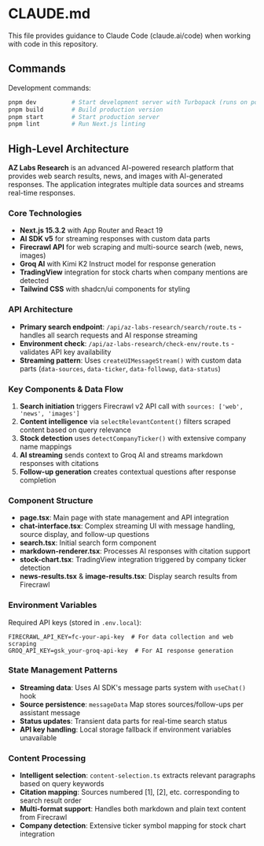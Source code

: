 # CLAUDE.md

This file provides guidance to Claude Code (claude.ai/code) when working with code in this repository.

## Commands

Development commands:
```bash
pnpm dev          # Start development server with Turbopack (runs on port 3000)
pnpm build        # Build production version
pnpm start        # Start production server
pnpm lint         # Run Next.js linting
```

## High-Level Architecture

**AZ Labs Research** is an advanced AI-powered research platform that provides web search results, news, and images with AI-generated responses. The application integrates multiple data sources and streams real-time responses.

### Core Technologies
- **Next.js 15.3.2** with App Router and React 19
- **AI SDK v5** for streaming responses with custom data parts
- **Firecrawl API** for web scraping and multi-source search (web, news, images)  
- **Groq AI** with Kimi K2 Instruct model for response generation
- **TradingView** integration for stock charts when company mentions are detected
- **Tailwind CSS** with shadcn/ui components for styling

### API Architecture
- **Primary search endpoint**: `/api/az-labs-research/search/route.ts` - handles all search requests and AI response streaming
- **Environment check**: `/api/az-labs-research/check-env/route.ts` - validates API key availability
- **Streaming pattern**: Uses `createUIMessageStream()` with custom data parts (`data-sources`, `data-ticker`, `data-followup`, `data-status`)

### Key Components & Data Flow
1. **Search initiation** triggers Firecrawl v2 API call with `sources: ['web', 'news', 'images']`
2. **Content intelligence** via `selectRelevantContent()` filters scraped content based on query relevance
3. **Stock detection** uses `detectCompanyTicker()` with extensive company name mappings
4. **AI streaming** sends context to Groq AI and streams markdown responses with citations
5. **Follow-up generation** creates contextual questions after response completion

### Component Structure
- **page.tsx**: Main page with state management and API integration
- **chat-interface.tsx**: Complex streaming UI with message handling, source display, and follow-up questions
- **search.tsx**: Initial search form component
- **markdown-renderer.tsx**: Processes AI responses with citation support
- **stock-chart.tsx**: TradingView integration triggered by company ticker detection
- **news-results.tsx** & **image-results.tsx**: Display search results from Firecrawl

### Environment Variables
Required API keys (stored in `.env.local`):
```
FIRECRAWL_API_KEY=fc-your-api-key  # For data collection and web scraping
GROQ_API_KEY=gsk_your-groq-api-key  # For AI response generation
```

### State Management Patterns
- **Streaming data**: Uses AI SDK's message parts system with `useChat()` hook
- **Source persistence**: `messageData` Map stores sources/follow-ups per assistant message
- **Status updates**: Transient data parts for real-time search status
- **API key handling**: Local storage fallback if environment variables unavailable

### Content Processing
- **Intelligent selection**: `content-selection.ts` extracts relevant paragraphs based on query keywords
- **Citation mapping**: Sources numbered [1], [2], etc. corresponding to search result order
- **Multi-format support**: Handles both markdown and plain text content from Firecrawl
- **Company detection**: Extensive ticker symbol mapping for stock chart integration

